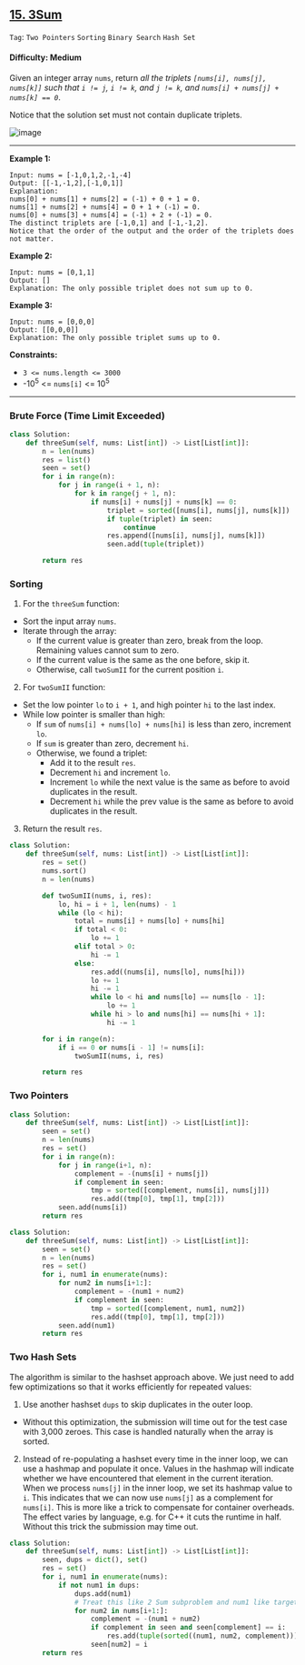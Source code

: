 ## [15. 3Sum](https://leetcode.com/problems/3sum/)

```Tag```: ```Two Pointers``` ```Sorting``` ```Binary Search``` ```Hash Set```

#### Difficulty: Medium

Given an integer array ```nums```, return _all the triplets ```[nums[i], nums[j], nums[k]]``` such that ```i != j```, ```i != k```, and ```j != k```, and ```nums[i] + nums[j] + nums[k] == 0```_.

Notice that the solution set must not contain duplicate triplets.

![image](https://github.com/quananhle/Python/assets/35042430/7924a823-cb46-4dbf-8adb-70434399872a)

---

__Example 1:__
```
Input: nums = [-1,0,1,2,-1,-4]
Output: [[-1,-1,2],[-1,0,1]]
Explanation: 
nums[0] + nums[1] + nums[2] = (-1) + 0 + 1 = 0.
nums[1] + nums[2] + nums[4] = 0 + 1 + (-1) = 0.
nums[0] + nums[3] + nums[4] = (-1) + 2 + (-1) = 0.
The distinct triplets are [-1,0,1] and [-1,-1,2].
Notice that the order of the output and the order of the triplets does not matter.
```

__Example 2:__
```
Input: nums = [0,1,1]
Output: []
Explanation: The only possible triplet does not sum up to 0.
```

__Example 3:__
```
Input: nums = [0,0,0]
Output: [[0,0,0]]
Explanation: The only possible triplet sums up to 0.
```

__Constraints:__

- ```3 <= nums.length <= 3000```
- -10<sup>5</sup> <= ```nums[i]``` <= 10<sup>5</sup>

---

### Brute Force (Time Limit Exceeded)

```Python
class Solution:
    def threeSum(self, nums: List[int]) -> List[List[int]]:
        n = len(nums)
        res = list()
        seen = set()
        for i in range(n):
            for j in range(i + 1, n):
                for k in range(j + 1, n):
                    if nums[i] + nums[j] + nums[k] == 0:
                        triplet = sorted([nums[i], nums[j], nums[k]])
                        if tuple(triplet) in seen:
                            continue
                        res.append([nums[i], nums[j], nums[k]])
                        seen.add(tuple(triplet))

        return res
```

### Sorting

1. For the ```threeSum``` function:

- Sort the input array ```nums```.
- Iterate through the array:
  - If the current value is greater than zero, break from the loop. Remaining values cannot sum to zero.
  - If the current value is the same as the one before, skip it.
  - Otherwise, call ```twoSumII``` for the current position ```i```.

2. For ```twoSumII``` function:

- Set the low pointer ```lo``` to ```i + 1```, and high pointer ```hi``` to the last index.
- While low pointer is smaller than high:
  - If ```sum``` of ```nums[i] + nums[lo] + nums[hi]``` is less than zero, increment ```lo```.
  - If ```sum``` is greater than zero, decrement ```hi```.
  - Otherwise, we found a triplet:
    - Add it to the result ```res```.
    - Decrement ```hi``` and increment ```lo```.
    - Increment ```lo``` while the next value is the same as before to avoid duplicates in the result.
    - Decrement ```hi``` while the prev value is the same as before to avoid duplicates in the result.

3. Return the result ```res```.

```Python
class Solution:
    def threeSum(self, nums: List[int]) -> List[List[int]]:
        res = set()
        nums.sort()
        n = len(nums)

        def twoSumII(nums, i, res):
            lo, hi = i + 1, len(nums) - 1
            while (lo < hi):
                total = nums[i] + nums[lo] + nums[hi]
                if total < 0:
                    lo += 1
                elif total > 0:
                    hi -= 1
                else:
                    res.add((nums[i], nums[lo], nums[hi]))
                    lo += 1
                    hi -= 1
                    while lo < hi and nums[lo] == nums[lo - 1]:
                        lo += 1
                    while hi > lo and nums[hi] == nums[hi + 1]:
                        hi -= 1

        for i in range(n):
            if i == 0 or nums[i - 1] != nums[i]:
                twoSumII(nums, i, res)

        return res
```

### Two Pointers

```Python
class Solution:
    def threeSum(self, nums: List[int]) -> List[List[int]]:
        seen = set()
        n = len(nums)
        res = set()
        for i in range(n):
            for j in range(i+1, n):
                complement = -(nums[i] + nums[j])
                if complement in seen:
                    tmp = sorted([complement, nums[i], nums[j]])
                    res.add((tmp[0], tmp[1], tmp[2]))
            seen.add(nums[i])
        return res
```

```Python
class Solution:
    def threeSum(self, nums: List[int]) -> List[List[int]]:
        seen = set()
        n = len(nums)
        res = set()
        for i, num1 in enumerate(nums):
            for num2 in nums[i+1:]:
                complement = -(num1 + num2)
                if complement in seen:
                    tmp = sorted([complement, num1, num2])
                    res.add((tmp[0], tmp[1], tmp[2]))
            seen.add(num1)
        return res
```

### Two Hash Sets

The algorithm is similar to the hashset approach above. We just need to add few optimizations so that it works efficiently for repeated values:

1. Use another hashset ```dups``` to skip duplicates in the outer loop.
  - Without this optimization, the submission will time out for the test case with 3,000 zeroes. This case is handled naturally when the array is sorted.

2. Instead of re-populating a hashset every time in the inner loop, we can use a hashmap and populate it once. Values in the hashmap will indicate whether we have encountered that element in the current iteration. When we process ```nums[j]``` in the inner loop, we set its hashmap value to ```i```. This indicates that we can now use ```nums[j]``` as a complement for ```nums[i]```.
This is more like a trick to compensate for container overheads. The effect varies by language, e.g. for C++ it cuts the runtime in half. Without this trick the submission may time out.

```Python
class Solution:
    def threeSum(self, nums: List[int]) -> List[List[int]]:
        seen, dups = dict(), set()
        res = set()
        for i, num1 in enumerate(nums):
            if not num1 in dups:
                dups.add(num1)
                # Treat this like 2 Sum subproblem and num1 like target
                for num2 in nums[i+1:]:
                    complement = -(num1 + num2)
                    if complement in seen and seen[complement] == i:
                        res.add(tuple(sorted((num1, num2, complement))))
                    seen[num2] = i
        return res
```
